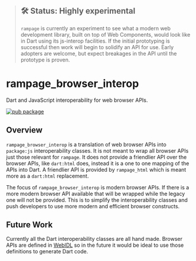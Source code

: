 > ## 🛠 Status: Highly experimental
> `rampage` is currently an experiment to see what a modern web development
> library, built on top of Web Components, would look like in Dart using its 
> js-interop facilities. If the initial prototyping is successful then work will
> begin to solidify an API for use. Early adopters are welcome, but expect
> breakages in the API until the prototype is proven.

# rampage_browser_interop
Dart and JavaScript interoperability for web browser APIs.

[![pub package](https://img.shields.io/pub/v/rampage_browser_interop.svg)](https://pub.dev/packages/rampage_browser_interop)

## Overview
`rampage_browser_interop` is a translation of web browser APIs into `package:js`
interoperability classes. It is not meant to wrap all browser APIs just those
relevant for `rampage`. It does not provide a friendlier API over the
browser APIs, like `dart:html` does, instead it is a one to one mapping of the
APIs into Dart. A friendlier API is provided by `rampage_html` which is meant
more as a `dart:html` replacement.

The focus of `rampage_browser_interop` is modern browser APIs. If there is a
more modern browser API available that will be wrapped while the legacy one will
not be provided. This is to simplify the interoperability classes and push
developers to use more modern and efficient browser constructs.

## Future Work
Currently all the Dart interoperability classes are all hand made. Browser APIs
are defined in [WebIDL](https://heycam.github.io/webidl) so in the future it
would be ideal to use those definitions to generate Dart code.
